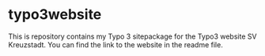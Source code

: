 # typo3website
This is repository contains my Typo 3 sitepackage for the Typo3 website SV Kreuzstadt. You can find the link to the website in the readme file.
